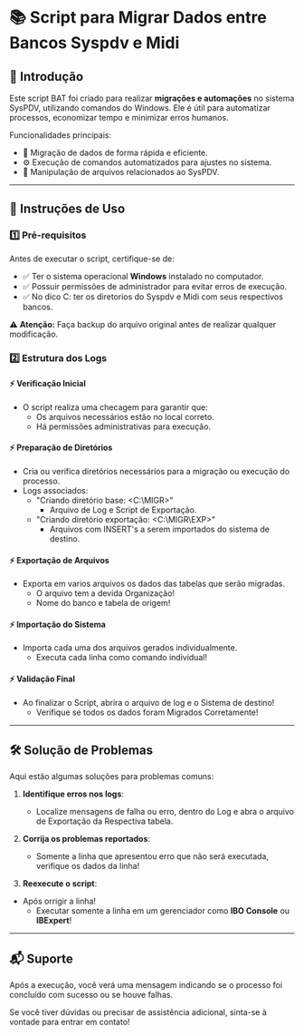 # 📚 Script para Migrar Dados entre Bancos Syspdv e Midi

## 📜 Introdução

Este script BAT foi criado para realizar **migrações e automações** no sistema SysPDV, utilizando comandos do Windows. Ele é útil para automatizar processos, economizar tempo e minimizar erros humanos.

Funcionalidades principais:
- 🔄 Migração de dados de forma rápida e eficiente.
- ⚙️ Execução de comandos automatizados para ajustes no sistema.
- 📂 Manipulação de arquivos relacionados ao SysPDV.

---

## 🚀 Instruções de Uso

### 1️⃣ Pré-requisitos

Antes de executar o script, certifique-se de:

- ✅ Ter o sistema operacional **Windows** instalado no computador.
- ✅ Possuir permissões de administrador para evitar erros de execução.
- ✅ No dico C: ter os diretorios do Syspdv e Midi com seus respectivos bancos.

⚠️ **Atenção:** Faça backup do arquivo original antes de realizar qualquer modificação.

### 2️⃣ Estrutura dos Logs

#### ⚡ Verificação Inicial

- O script realiza uma checagem para garantir que:
  - Os arquivos necessários estão no local correto.
  - Há permissões administrativas para execução.

#### ⚡ Preparação de Diretórios

- Cria ou verifica diretórios necessários para a migração ou execução do processo.
- Logs associados:
  - "Criando diretório base: <C:\MIGR>"
    - Arquivo de Log e Script de Exportação.
  - "Criando diretório exportação: <C:\MIGR\EXP>"
    - Arquivos com INSERT's a serem importados do sistema de destino.

#### ⚡ Exportação de Arquivos

- Exporta em varios arquivos os dados das tabelas que serão migradas.
   - O arquivo tem a devida Organização!
   - Nome do banco e tabela de origem!

#### ⚡ Importação do Sistema

- Importa cada uma dos arquivos gerados individualmente.
   - Executa cada linha como comando individual!

#### ⚡ Validação Final

- Ao finalizar o Script, abrira o arquivo de log e o Sistema de destino!
   - Verifique se todos os dados foram Migrados Corretamente!

---

## 🛠️ Solução de Problemas

Aqui estão algumas soluções para problemas comuns:

1. **Identifique erros nos logs**:
   - Localize mensagens de falha ou erro, dentro do Log e abra o arquivo de Exportação da Respectiva tabela.

2. **Corrija os problemas reportados**:
   - Somente a linha que apresentou erro que não será executada, verifique os dados da linha!

3. **Reexecute o script**:
  - Após orrigir a linha!
    - Executar somente a linha em um gerenciador como **IBO Console** ou **IBExpert**! 

---

## 📬 Suporte
Após a execução, você verá uma mensagem indicando se o processo foi concluído com sucesso ou se houve falhas. 

Se você tiver dúvidas ou precisar de assistência adicional, sinta-se à vontade para entrar em contato!
